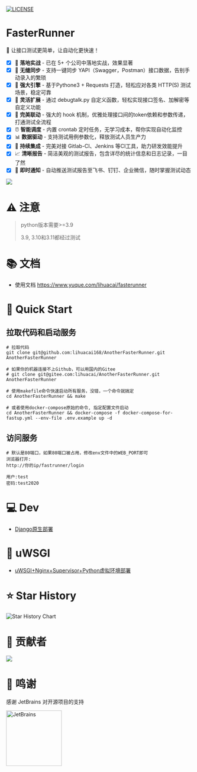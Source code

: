 [![LICENSE](https://img.shields.io/github/license/HttpRunner/FasterRunner.svg)](https://github.com/HttpRunner/FasterRunner/blob/master/LICENSE)
# FasterRunner

🚀 让接口测试更简单，让自动化更快速！

- [X] 🚀 **落地实战** - 已在 5+ 个公司中落地实战，效果显著
- [X] 🔄 **无缝同步** - 支持一键同步 YAPI（Swagger，Postman）接口数据，告别手动录入的繁琐
- [X] 💪 **强大引擎** - 基于Pythone3 + Requests 打造，轻松应对各类 HTTP(S) 测试场景，稳定可靠
- [X] 🔐 **灵活扩展** - 通过 debugtalk.py 自定义函数，轻松实现接口签名、加解密等自定义功能
- [X] 🎯 **完美联动** - 强大的 hook 机制，优雅处理接口间的token依赖和参数传递，打通测试全流程
- [X] ⏰ **智能调度** - 内置 crontab 定时任务，无学习成本，帮你实现自动化监控
- [X] 📊 **数据驱动** - 支持测试用例参数化，释放测试人员生产力
- [X] 🔄 **持续集成** - 完美对接 Gitlab-CI、Jenkins 等CI工具，助力研发效能提升
- [X] 📈 **清晰报告** - 简洁美观的测试报告，包含详尽的统计信息和日志记录，一目了然
- [X] 📱 **即时通知** - 自动推送测试报告至飞书、钉钉、企业微信，随时掌握测试动态

![](https://cdn.jsdelivr.net/gh/lihuacai168/images/img/project_detail.png)

# ⚠️ 注意
> python版本需要>=3.9 
> 
> 3.9, 3.10和3.11都经过测试
 
# 📚 文档
- 使用文档 https://www.yuque.com/lihuacai/fasterunner

# 🚀 Quick Start

## 拉取代码和启动服务
```shell
# 拉取代码
git clone git@github.com:lihuacai168/AnotherFasterRunner.git AnotherFasterRunner

# 如果你的机器连接不上Github，可以用国内的Gitee
# git clone git@gitee.com:lihuacai/AnotherFasterRunner.git AnotherFasterRunner

# 使用makefile命令快速启动所有服务，没错，一个命令就搞定
cd AnotherFasterRunner && make

# 或者使用docker-compose原始的命令, 指定配置文件启动
cd AnotherFasterRunner && docker-compose -f docker-compose-for-fastup.yml --env-file .env.example up -d
```

## 访问服务
```shell
# 默认是80端口，如果80端口被占用，修改env文件中的WEB_PORT即可
浏览器打开:
http://你的ip/fastrunner/login

用户:test
密码:test2020
```

# 💻 Dev
- [Django原生部署](https://www.jianshu.com/p/e26ccc21ddf2)

# 🔧 uWSGI
- [uWSGI+Nginx+Supervisor+Python虚拟环境部署](https://www.jianshu.com/p/577a966b0998)

# ⭐ Star History

![Star History Chart](https://api.star-history.com/svg?repos=lihuacai168/AnotherFasterRunner&type=Date)

# 👥 贡献者
<a href="https://github.com/lihuacai168/AnotherFasterRunner/graphs/contributors">
  <img src="https://contrib.rocks/image?repo=lihuacai168/AnotherFasterRunner" />
</a>

# 🙏 鸣谢

感谢 JetBrains 对开源项目的支持

<a href="https://jb.gg/OpenSourceSupport">
  <img src="https://user-images.githubusercontent.com/8643542/160519107-199319dc-e1cf-4079-94b7-01b6b8d23aa6.png" align="left" height="150" width="150" alt="JetBrains">
</a>
